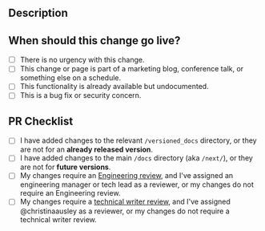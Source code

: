 ## Description

<!-- This helps the reviewers by providing an overview of what to expect in the PR. Linking to an issue is preferred but not required. -->

## When should this change go live?

<!-- PRs merged go to stage.docs.camunda.io first and must be manually released to docs.camunda.io. -->
<!-- Help the DevEx team prioritize our work (reviews, merges, etc.) by opening PRs sooner. -->

- [ ] There is no urgency with this change.
- [ ] This change or page is part of a marketing blog, conference talk, or something else on a schedule.
- [ ] This functionality is already available but undocumented.
- [ ] This is a bug fix or security concern.

## PR Checklist

<!-- Keep in mind, Camunda maintains 18 months of versions. Backporting your change or including it in multiple versions is common. -->

- [ ] I have added changes to the relevant `/versioned_docs` directory, or they are not for an **already released version**.
- [ ] I have added changes to the main `/docs` directory (aka `/next/`), or they are not for **future versions**.
- [ ] My changes require an [Engineering review](https://github.com/camunda/camunda-platform-docs/blob/main/howtos/documentation-guidelines.md#review-process), and I've assigned an engineering manager or tech lead as a reviewer, or my changes do not require an Engineering review.
- [ ] My changes require a [technical writer review](https://github.com/camunda/camunda-platform-docs/blob/main/howtos/documentation-guidelines.md#review-process), and I've assigned @christinaausley as a reviewer, or my changes do not require a technical writer review.
